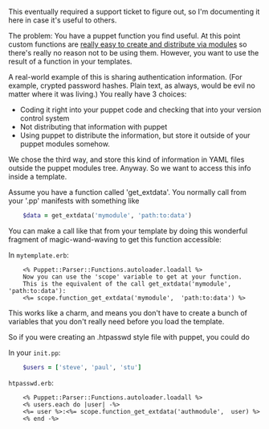<!--
.. title: Using custom functions in Puppet templates
.. date: 2010/01/01 13:37
.. slug: index
.. tags:
.. link:
.. description:
-->

This eventually required a support ticket to figure out, so I'm documenting it here in case it's useful to others.

The problem: You have a puppet function you find useful. At this point custom functions are [really easy to create and distribute via modules](http://reductivelabs.com/trac/puppet/wiki/PluginsInModules) so there's really no reason not to be using them. However, you want to use the result of a function in your templates.

A real-world example of this is sharing authentication information. (For example, crypted password hashes. Plain text, as always, would be evil no matter where it was living.)
You really have 3 choices:

- Coding it right into your puppet code and checking that into your version control system
- Not distributing that information with puppet
- Using puppet to distribute the information, but store it outside of your puppet modules somehow.

We chose the third way, and store this kind of information in YAML files outside the puppet modules tree.
Anyway. So we want to access this info inside a template.

Assume you have a function called 'get_extdata'.
You normally call from your '.pp' manifests with something like

``` ruby
    $data = get_extdata('mymodule', 'path:to:data')
```

You can make a call like that from your template by doing this wonderful fragment of magic-wand-waving to get this function accessible:

In `mytemplate.erb`:

``` erb
    <% Puppet::Parser::Functions.autoloader.loadall %>
    Now you can use the 'scope' variable to get at your function.
    This is the equivalent of the call get_extdata('mymodule',  'path:to:data'):
    <%= scope.function_get_extdata('mymodule',  'path:to:data') %>
```

This works like a charm, and means you don't have to create a bunch of variables that you don't really need before you load the template.

So if you were creating an .htpasswd style file with puppet, you could do

In your `init.pp`:

``` ruby
    $users = ['steve', 'paul', 'stu']
```

`htpasswd.erb`:

``` erb
    <% Puppet::Parser::Functions.autoloader.loadall %>
    <% users.each do |user| -%> 
    <%= user %>:<%= scope.function_get_extdata('authmodule',  user) %>
    <% end -%>
```
